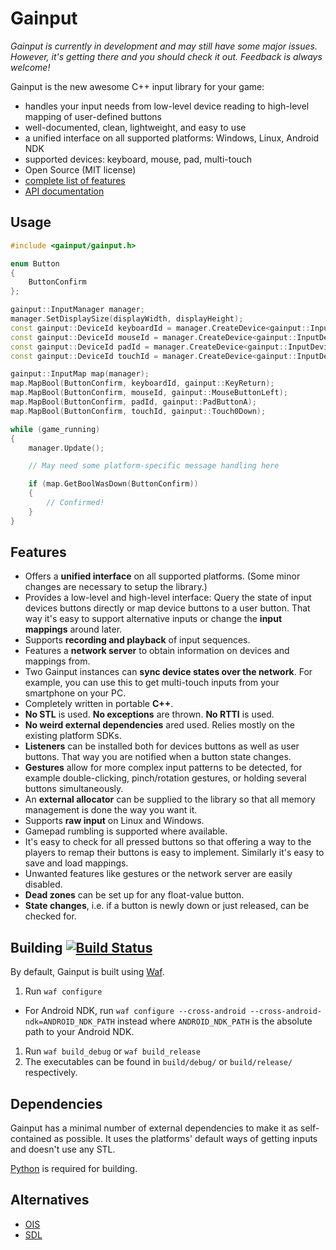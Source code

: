 Gainput
=======

*Gainput is currently in development and may still have some major issues. However, it's getting there and you should check it out. Feedback is always welcome!*

Gainput is the new awesome C++ input library for your game:

- handles your input needs from low-level device reading to high-level mapping of user-defined buttons
- well-documented, clean, lightweight, and easy to use
- a unified interface on all supported platforms: Windows, Linux, Android NDK
- supported devices: keyboard, mouse, pad, multi-touch
- Open Source (MIT license)
- [complete list of features](#features)
- [API documentation](http://gainput.johanneskuhlmann.de/api/)


Usage
-----

```cpp
#include <gainput/gainput.h>

enum Button
{
	ButtonConfirm
};

gainput::InputManager manager;
manager.SetDisplaySize(displayWidth, displayHeight);
const gainput::DeviceId keyboardId = manager.CreateDevice<gainput::InputDeviceKeyboard>();
const gainput::DeviceId mouseId = manager.CreateDevice<gainput::InputDeviceMouse>();
const gainput::DeviceId padId = manager.CreateDevice<gainput::InputDevicePad>();
const gainput::DeviceId touchId = manager.CreateDevice<gainput::InputDeviceTouch>();

gainput::InputMap map(manager);
map.MapBool(ButtonConfirm, keyboardId, gainput::KeyReturn);
map.MapBool(ButtonConfirm, mouseId, gainput::MouseButtonLeft);
map.MapBool(ButtonConfirm, padId, gainput::PadButtonA);
map.MapBool(ButtonConfirm, touchId, gainput::Touch0Down);

while (game_running)
{
	manager.Update();

	// May need some platform-specific message handling here

	if (map.GetBoolWasDown(ButtonConfirm))
	{
		// Confirmed!
	}
}
```


Features
--------

- Offers a **unified interface** on all supported platforms. (Some minor changes are necessary to setup the library.)
- Provides a low-level and high-level interface: Query the state of input devices buttons directly or map device buttons to a user button. That way it's easy to support alternative inputs or change the **input mappings** around later.
- Supports **recording and playback** of input sequences.
- Features a **network server** to obtain information on devices and mappings from.
- Two Gainput instances can **sync device states over the network**. For example, you can use this to get multi-touch inputs from your smartphone on your PC.
- Completely written in portable **C++**.
- **No STL** is used. **No exceptions** are thrown. **No RTTI** is used.
- **No weird external dependencies** ared used. Relies mostly on the existing platform SDKs.
- **Listeners** can be installed both for devices buttons as well as user buttons. That way you are notified when a button state changes.
- **Gestures** allow for more complex input patterns to be detected, for example double-clicking, pinch/rotation gestures, or holding several buttons simultaneously.
- An **external allocator** can be supplied to the library so that all memory management is done the way you want it.
- Supports **raw input** on Linux and Windows.
- Gamepad rumbling is supported where available.
- It's easy to check for all pressed buttons so that offering a way to the players to remap their buttons is easy to implement. Similarly it's easy to save and load mappings.
- Unwanted features like gestures or the network server are easily disabled.
- **Dead zones** can be set up for any float-value button.
- **State changes**, i.e. if a button is newly down or just released, can be checked for.


Building [![Build Status](https://travis-ci.org/jkuhlmann/gainput.png?branch=master)](https://travis-ci.org/jkuhlmann/gainput)
--------

By default, Gainput is built using [Waf](http://code.google.com/p/waf/).

1. Run `waf configure`
  - For Android NDK, run `waf configure --cross-android --cross-android-ndk=ANDROID_NDK_PATH` instead where `ANDROID_NDK_PATH` is the absolute path to your Android NDK.
1. Run `waf build_debug` or `waf build_release`
1. The executables can be found in `build/debug/` or `build/release/` respectively.


Dependencies
------------

Gainput has a minimal number of external dependencies to make it as self-contained as possible. It uses the platforms' default ways of getting inputs and doesn't use any STL.

[Python](http://www.python.org/) is required for building.


Alternatives
------------

- [OIS](https://github.com/wgois/Object-oriented-Input-System--OIS-)
- [SDL](http://www.libsdl.org/)

